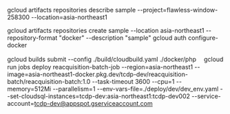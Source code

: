 gcloud artifacts repositories describe sample --project=flawless-window-258300 --location=asia-northeast1


gcloud artifacts repositories create sample --location asia-northeast1 --repository-format "docker" --description "sample"
gcloud auth configure-docker

gcloud builds submit --config ./build/cloudbuild.yaml ./docker/php　
gcloud run jobs deploy reacquisition-batch-job --region=asia-northeast1 --image=asia-northeast1-docker.pkg.dev/tcdp-dev/reacquisition-batch/reacquisition-batch:1.0 --task-timeout 3600 --cpu=1 --memory=512Mi --parallelism=1 --env-vars-file=./deploy/dev/dev_env.yaml --set-cloudsql-instances=tcdp-dev:asia-northeast1:tcdp-dev002 --service-account=tcdp-dev@appspot.gserviceaccount.com